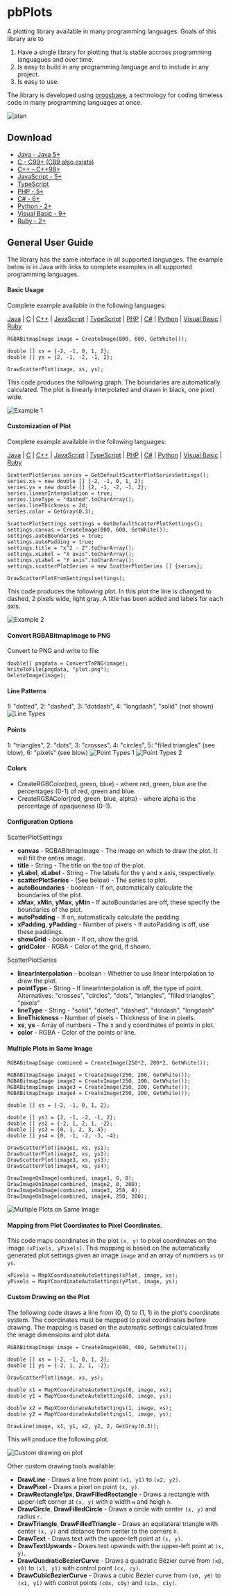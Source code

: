 # pbPlots
A plotting library available in many programming languages. Goals of this library are to 

1) Have a single library for plotting that is stable accross programming languagues and over time.
2) Is easy to build in any programming language and to include in any project.
3) Is easy to use.

The library is developed using [progsbase](https://www.progsbase.com), a technology for coding timeless code in many programming languages at once.

![atan](atan.png "Arc Tangens")

## Download

 * [Java - Java 5+](Java/pbPlots/)
 * [C - C99+ (C89 also exists)](C/)
 * [C++ - C++98+](Cpp/)
 * [JavaScript - 5+](JavaScript/)
 * [TypeScript](TypeScript/)
 * [PHP - 5+](PHP/)
 * [C# - 6+](CS/)
 * [Python - 2+](Python/)
 * [Visual Basic - 9+](VisualBasic/)
 * [Ruby - 2+](Ruby/)

## General User Guide
The library has the same interface in all supported languages. The example below is in Java with links to complete examples in all supported programming languages.

#### Basic Usage

Complete example available in the following languages:

[Java](Java/pbPlots/Example1.java) | 
[C](C/example1.c) | 
[C++](Cpp/example1.cpp) | 
[JavaScript](JavaScript/example1.js) | 
[TypeScript](TypeScript/example1.ts) | 
[PHP](PHP/example1.php) | 
[C#](CS/Example1.cs) | 
[Python](Python/example1.py) | 
[Visual Basic](VisualBasic/Example1.vb) | 
[Ruby](Ruby/example1.rb)

```
RGBABitmapImage image = CreateImage(800, 600, GetWhite());

double [] xs = {-2, -1, 0, 1, 2};
double [] ys = {2, -1, -2, -1, 2};

DrawScatterPlot(image, xs, ys);
```

This code produces the following graph. The boundaries are automatically calculated. The plot is linearly interpolated and drawn in black, one pixel wide.

![Example 1](example1.png "Example 1")

#### Customization of Plot

Complete example available in the following languages:

[Java](Java/pbPlots/Example2.java) | 
[C](C/example2.c) | 
[C++](Cpp/example2.cpp) | 
[JavaScript](JavaScript/example2.js) | 
[TypeScript](TypeScript/example2.ts) | 
[PHP](PHP/example2.php) | 
[C#](CS/Example2.cs) | 
[Python](Python/example2.py) | 
[Visual Basic](VisualBasic/Example2.vb) | 
[Ruby](Ruby/example2.rb)

```
ScatterPlotSeries series = GetDefaultScatterPlotSeriesSettings();
series.xs = new double [] {-2, -1, 0, 1, 2};
series.ys = new double [] {2, -1, -2, -1, 2};
series.linearInterpolation = true;
series.lineType = "dashed".toCharArray();
series.lineThickness = 2d;
series.color = GetGray(0.3);

ScatterPlotSettings settings = GetDefaultScatterPlotSettings();
settings.canvas = CreateImage(800, 600, GetWhite());
settings.autoBoundaries = true;
settings.autoPadding = true;
settings.title = "x^2 - 2".toCharArray();
settings.xLabel = "X axis".toCharArray();
settings.yLabel = "Y axis".toCharArray();
settings.scatterPlotSeries = new ScatterPlotSeries [] {series};

DrawScatterPlotFromSettings(settings);
```

This code produces the following plot. In this plot the line is changed to dashed, 2 pixels wide, light gray. A title has been added and labels for each axis.

![Example 2](example2.png "Example 2")

#### Convert RGBABitmapImage to PNG

Convert to PNG and write to file:

```
double[] pngdata = ConvertToPNG(image);
WriteToFile(pngdata, "plot.png");
DeleteImage(image);
```

#### Line Patterns
1: "dotted", 2: "dashed", 3: "dotdash", 4: "longdash", "solid" (not shown)
![Line Types](linetypes.png "Line Types")

#### Points
1: "triangles", 2: "dots", 3: "crosses", 4: "circles", 5: "filled triangles" (see blow), 6: "pixels" (see blow)
![Point Types 1](pointtypes1.png "Point Types 1")
![Point Types 2](pointtypes2.png "Point Types 2")

#### Colors
 * CreateRGBColor(red, green, blue) - where red, green, blue are the percentages (0-1) of red, green and blue.
 * CreateRGBAColor(red, green, blue, alpha) - where alpha is the percentage of opaqueness (0-1).

#### Configuration Options

ScatterPlotSettings
 * **canvas** - RGBABitmapImage - The image on which to draw the plot. It will fill the entire image.
 * **title** - String - The title on the top of the plot.
 * **yLabel**, **xLabel** - String - The labels for the y and x axis, respectively.
 * **scatterPlotSeries** - (See below) - The series to plot.
 * **autoBoundaries** - boolean - If on, automatically calculate the boundaries of the plot.
 * **xMax**, **xMin**, **yMax**, **yMin** - If autoBoundaries are off, these specify the boundaries of the plot.
 * **autoPadding** - If on, automatically calculate the padding.
 * **xPadding**, **yPadding** - Number of pixels - If autoPadding is off, use these paddings.
 * **showGrid** - boolean - If on, show the grid.
 * **gridColor** - RGBA - Color of the grid, if shown.

ScatterPlotSeries

 * **linearInterpolation** - boolean - Whether to use linear interpolation to draw the plot.
 * **pointType** - String - If linearInterpolation is off, the type of point. Alternatives: "crosses", "circles", "dots", "triangles", "filled triangles", "pixels"
 * **lineType** - String - "solid", "dotted", "dashed", "dotdash", "longdash"
 * **lineThickness** - Number of pixels - Thickness of line in pixels.
 * **xs**, **ys** - Array of numbers - The x and y coordinates of points in plot.
 * **color** - RGBA - Color of the points or line.

#### Multiple Plots in Same Image

```
RGBABitmapImage combined = CreateImage(250*2, 200*2, GetWhite());

RGBABitmapImage image1 = CreateImage(250, 200, GetWhite());
RGBABitmapImage image2 = CreateImage(250, 200, GetWhite());
RGBABitmapImage image3 = CreateImage(250, 200, GetWhite());
RGBABitmapImage image4 = CreateImage(250, 200, GetWhite());

double [] xs = {-2, -1, 0, 1, 2};

double [] ys1 = {2, -1, -2, -1, 2};
double [] ys2 = {-2, 1, 2, 1, -2};
double [] ys3 = {0, 1, 2, 3, 4};
double [] ys4 = {0, -1, -2, -3, -4};

DrawScatterPlot(image1, xs, ys1);
DrawScatterPlot(image2, xs, ys2);
DrawScatterPlot(image3, xs, ys3);
DrawScatterPlot(image4, xs, ys4);

DrawImageOnImage(combined, image1, 0, 0);
DrawImageOnImage(combined, image2, 0, 200);
DrawImageOnImage(combined, image3, 250, 0);
DrawImageOnImage(combined, image4, 250, 200);
```

![Multiple Plots on Same Image](multiplot.png "Multiple Plots on Same Image")

#### Mapping from Plot Coordinates to Pixel Coordinates.
This code maps coordinates in the plot `(x, y)` to pixel coordinates on the image `(xPixels, yPixels)`. This mapping is based on the automatically generated plot settings given an image `image` and an array of numbers `xs` or `ys`.

```
xPixels = MapXCoordinateAutoSettings(xPlot, image, xs);
yPixels = MapYCoordinateAutoSettings(yPlot, image, ys);
```

#### Custom Drawing on the Plot

The following code draws a line from (0, 0) to (1, 1) in the plot's coordinate system. The coordinates must be mapped to pixel coordinates before drawing. The mapping is based on the automatic settings calculated from the image dimensions and plot data.

```
RGBABitmapImage image = CreateImage(600, 400, GetWhite());

double [] xs = {-2, -1, 0, 1, 2};
double [] ys = {-2, 1, 2, 1, -2};

DrawScatterPlot(image, xs, ys);

double x1 = MapXCoordinateAutoSettings(0, image, xs);
double y1 = MapYCoordinateAutoSettings(0, image, ys);

double x2 = MapXCoordinateAutoSettings(1, image, xs);
double y2 = MapYCoordinateAutoSettings(1, image, ys);

DrawLine(image, x1, y1, x2, y2, 2, GetGray(0.3));
```

This will produce the following plot.

![Custom drawing on plot](customdrawing.png "Custom drawing on plot")

Other custom drawing tools available:

 * **DrawLine** - Draws a line from point `(x1, y1)` to `(x2, y2)`.
 * **DrawPixel** - Draws a pixel on point `(x, y)`.
 * **DrawRectangle1px**, **DrawFilledRectangle** - Draws a rectangle with upper-left corner at `(x, y)` with a width `w` and heigh `h`.
 * **DrawCircle**, **DrawFilledCircle** - Draws a circle with center `(x, y)` and radius `r`.
 * **DrawTriangle**, **DrawFilledTriangle** - Draws an equilateral triangle with center `(x, y)` and distance from center to the corners `h`.
 * **DrawText** - Draws text with the upper-left point at `(x, y)`.
 * **DrawTextUpwards** - Draws text upwards with the upper-left point at `(x, y)`.
 * **DrawQuadraticBezierCurve** - Draws a quadratic Bézier curve from `(x0, y0)` to `(x1, y1)` with control point `(cx, cy)`.
 * **DrawCubicBezierCurve** - Draws a cubic Bézier curve from `(x0, y0)` to `(x1, y1)` with control points `(c0x, c0y)` and `(c1x, c1y)`.





















